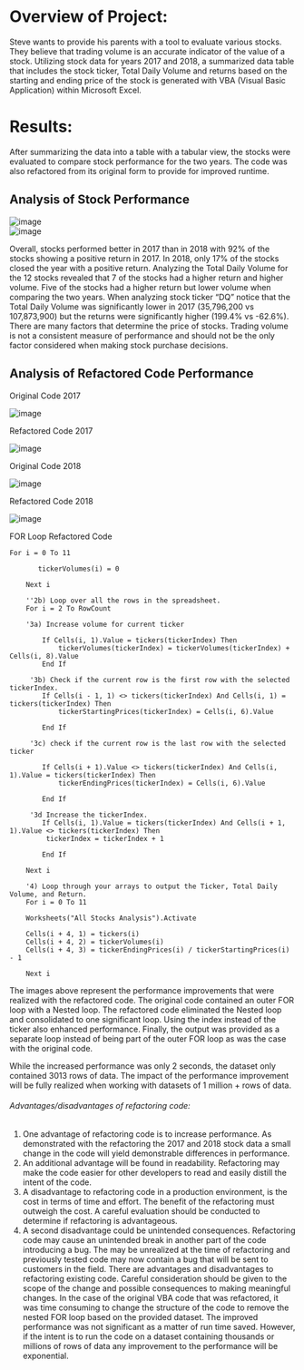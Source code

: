 # Overview of Project:
Steve wants to provide his parents with a tool to evaluate various stocks. They believe that trading volume is an accurate indicator of the value of a stock. 
Utilizing stock data for years 2017 and 2018, a summarized data table that includes the stock ticker, Total Daily Volume and returns based on the starting and ending price of the stock is generated with VBA (Visual Basic Application) within Microsoft Excel. 

# Results: 
After summarizing the data into a table with a tabular view, the stocks were evaluated to compare stock performance for the two years. The code was also refactored from its original form to provide for improved runtime. 

## Analysis of Stock Performance

![image](https://user-images.githubusercontent.com/88912539/132240522-ac7e8678-2038-471f-b1d7-22bbbbb7299c.png)                 
![image](https://user-images.githubusercontent.com/88912539/132240639-5d3842a4-7c9c-4ec8-aca1-1f7d979c467e.png)







Overall, stocks performed better in 2017 than in 2018 with 92% of the stocks showing a positive return in 2017. In 2018, only 17% of the stocks closed the year with a positive return. Analyzing the Total Daily Volume for the 12 stocks revealed that 7 of the stocks had a higher return and higher volume. Five of the stocks had a higher return but lower volume when comparing the two years. When analyzing stock ticker “DQ” notice that the Total Daily Volume was significantly lower in 2017 (35,796,200 vs 107,873,900) but the returns were significantly higher (199.4% vs -62.6%).  There are many factors that determine the price of stocks. Trading volume is not a consistent measure of performance and should not be the only factor  considered when making stock purchase decisions. 


## Analysis of Refactored Code Performance 
Original Code 2017

![image](https://user-images.githubusercontent.com/88912539/132240984-cfd38723-dafd-4db4-bdda-d7687774a1ad.png) 


Refactored Code 2017

![image](https://user-images.githubusercontent.com/88912539/132241158-e2370ee3-b9ba-4916-8c04-e30c2ebd3f72.png)

Original Code 2018

![image](https://user-images.githubusercontent.com/88912539/132241117-5b320a97-4599-44d5-a1d0-0681cd2727ec.png) 

Refactored Code 2018

![image](https://user-images.githubusercontent.com/88912539/132241207-6e2ba630-5156-4daf-94e1-cee2c97d19b5.png)

FOR Loop Refactored Code 
```
For i = 0 To 11
    
       tickerVolumes(i) = 0
    
    Next i
        
    ''2b) Loop over all the rows in the spreadsheet.
    For i = 2 To RowCount
   
    '3a) Increase volume for current ticker
        
        If Cells(i, 1).Value = tickers(tickerIndex) Then
            tickerVolumes(tickerIndex) = tickerVolumes(tickerIndex) + Cells(i, 8).Value
        End If
        
     '3b) Check if the current row is the first row with the selected tickerIndex.
        If Cells(i - 1, 1) <> tickers(tickerIndex) And Cells(i, 1) = tickers(tickerIndex) Then
            tickerStartingPrices(tickerIndex) = Cells(i, 6).Value
                
        End If
        
     '3c) check if the current row is the last row with the selected ticker
      
        If Cells(i + 1).Value <> tickers(tickerIndex) And Cells(i, 1).Value = tickers(tickerIndex) Then
            tickerEndingPrices(tickerIndex) = Cells(i, 6).Value
            
        End If
     
     '3d Increase the tickerIndex.
        If Cells(i, 1).Value = tickers(tickerIndex) And Cells(i + 1, 1).Value <> tickers(tickerIndex) Then
         tickerIndex = tickerIndex + 1
            
        End If
    
    Next i
    
    '4) Loop through your arrays to output the Ticker, Total Daily Volume, and Return.
    For i = 0 To 11
        
    Worksheets("All Stocks Analysis").Activate
        
    Cells(i + 4, 1) = tickers(i)
    Cells(i + 4, 2) = tickerVolumes(i)
    Cells(i + 4, 3) = tickerEndingPrices(i) / tickerStartingPrices(i) - 1
        
    Next i

```
The images above represent the performance improvements that were realized with the refactored code. The original code contained an outer FOR loop with a Nested loop. The refactored code eliminated the Nested loop and consolidated to one significant loop. Using the index instead of the ticker also enhanced performance. Finally, the output was provided as a separate loop instead of being part of the outer FOR loop as was the case with the original code.

While the increased performance was only 2 seconds, the dataset only contained 3013 rows of data. The impact of the performance improvement will be fully realized when working with datasets of 1 million + rows of data. 

###### Advantages/disadvantages of refactoring code: 
1.	One advantage of refactoring code is to increase performance. As demonstrated with the refactoring the 2017 and 2018 stock data a small change in the code will yield demonstrable differences in performance. 
2.	An additional advantage will be found in readability. Refactoring may make the code easier for other developers to read and easily distill the intent of the code.  
3.	A disadvantage to refactoring code in a production environment, is the cost in terms of time and effort. The benefit of the refactoring must outweigh the cost. A careful evaluation should be conducted to determine if refactoring is advantageous.  
4.	A second disadvantage could be unintended consequences. Refactoring code may cause an unintended break in another part of the code introducing a bug. The may be unrealized at the time of refactoring and previously tested code may now contain a bug that will be sent to customers in the field. 
There are advantages and disadvantages to refactoring existing code. Careful consideration should be given to the scope of the change and possible consequences to making meaningful changes. 
In the case of the original VBA code that was refactored, it was time consuming to change the structure of the code to remove the nested FOR loop based on the provided dataset. The improved performance was not significant as a matter of run time saved. However, if the intent is to run the code on a dataset containing thousands or millions of rows of data any improvement to the performance will be exponential. 


